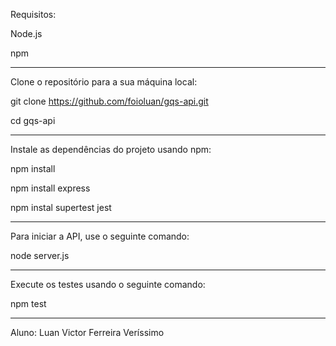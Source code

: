 Requisitos:


Node.js

npm

-----------------------------------------------------------------

Clone o repositório para a sua máquina local:

git clone https://github.com/foioluan/gqs-api.git

cd gqs-api

-----------------------------------------------------------------

Instale as dependências do projeto usando npm:

npm install

npm install express

npm instal supertest jest

-----------------------------------------------------------------

Para iniciar a API, use o seguinte comando:

node server.js

-----------------------------------------------------------------

Execute os testes usando o seguinte comando:

npm test

-----------------------------------------------------------------

Aluno: Luan Victor Ferreira Veríssimo
